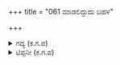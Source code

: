 +++
title = "061 ಮಾಡಲಿದ್ದುದು ಬಹಳ"

+++

<details><summary>ಗದ್ಯ (ಕ.ಗ.ಪ) </summary>

61. ಧರ್ಮರಾಯ ಆಗ ಭೀಮನಿಗೆ ಹೇಳಿದನು. ಮಾಡಬೇಕಾದುದು ಬಹಳ ಇದೆ. ಏಕೆ ಸುಮ್ಮನೆ ಜಂಭದ ಮಾತುಗಳನ್ನಾಡಿ ಕೆಲಸ ಕೆಡಿಸುವುದು. ಕೌರವನ ಕಡೆಯವನು ಮಾತಿನಲ್ಲಿ ನಮಗೆ ಕೆಡಕು ಮಾಡಲು ಯತ್ನಿಸಲಿ, ಇಲ್ಲವೇ ಪ್ರಯತ್ನ ಮಾಡಿ ಕೆಡಿಸಲು ಯತ್ನಿಸಲಿ ನಮಗೆ ಆ ಚಿಂತೆ ಬೇಡ. ನಮ್ಮ ಭಾರಿ ಹೊಣೆಗಾರಿಕೆಯನ್ನು ಶ್ರೀಕೃಷ್ಣನಲ್ಲಿ ಒಪ್ಪಿಸಿದ್ದೇವೆ. ಕೃಷ್ಣನು ರಣರಂಗದ ಹೊಣೆ ಹೊತ್ತು ನಮ್ಮನ್ನು ಕಾಪಾಡುವನು ನಮಗೇಕೆ ಚಿಂತೆ ? ಎಂದು ಧರ್ಮರಾಜ ನಗುನಗುತ್ತ ಹೇಳಿದನು.
</details>

<details><summary>ಟಿಪ್ಪನೀ (ಕ.ಗ.ಪ) </summary>

ಮುರಗೇಡಿ-ಮುರನೆಂಬ ರಾಕ್ಷಸನಿಗೆ ಕೇಡನ್ನು, ತಂದವನು-ಶ್ರೀಕೃಷ್ಣ
</details>
